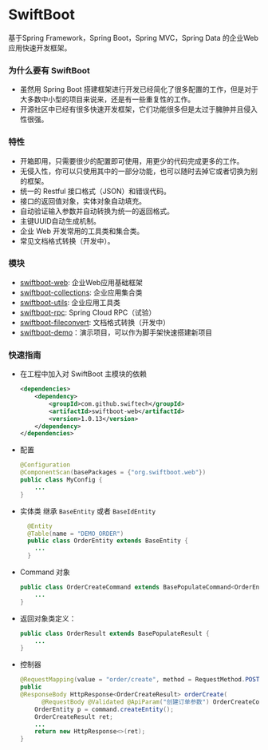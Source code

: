 # SwiftBoot

基于Spring Framework，Spring Boot，Spring MVC，Spring Data 的企业Web应用快速开发框架。

### 为什么要有 SwiftBoot
* 虽然用 Spring Boot 搭建框架进行开发已经简化了很多配置的工作，但是对于大多数中小型的项目来说来，还是有一些重复性的工作。
* 开源社区中已经有很多快速开发框架，它们功能很多但是太过于臃肿并且侵入性很强。

### 特性
* 开箱即用，只需要很少的配置即可使用，用更少的代码完成更多的工作。
* 无侵入性，你可以只使用其中的一部分功能，也可以随时去掉它或者切换为别的框架。
* 统一的 Restful 接口格式（JSON）和错误代码。
* 接口的返回值对象，实体对象自动填充。
* 自动验证输入参数并自动转换为统一的返回格式。
* 主键UUID自动生成机制。
* 企业 Web 开发常用的工具类和集合类。
* 常见文档格式转换（开发中）。


### 模块
* [swiftboot-web](swiftboot-web/): 企业Web应用基础框架
* [swiftboot-collections](swiftboot-collections/): 企业应用集合类
* [swiftboot-utils](swiftboot-utils/): 企业应用工具类
* [swiftboot-rpc](swiftboot-rpc/): Spring Cloud RPC（试验）
* [swiftboot-fileconvert](swiftboot-fileconvert/): 文档格式转换（开发中）
* [swiftboot-demo](swiftboot-demo/)：演示项目，可以作为脚手架快速搭建新项目


### 快速指南

* 在工程中加入对 SwiftBoot 主模块的依赖

	```xml
	<dependencies>
		<dependency>
			<groupId>com.github.swiftech</groupId>
			<artifactId>swiftboot-web</artifactId>
			<version>1.0.13</version>
		</dependency>
	</dependencies>

	```

* 配置

	```java
	@Configuration
    @ComponentScan(basePackages = {"org.swiftboot.web"})
   	public class MyConfig {
    	...
  	}
	```
	
* 实体类
	继承 `BaseEntity` 或者 `BaseIdEntity`
	
	```java
	  @Entity
      @Table(name = "DEMO_ORDER")
      public class OrderEntity extends BaseEntity {
    	...
      }
	```
	
* Command 对象

	```java
	public class OrderCreateCommand extends BasePopulateCommand<OrderEntity> {
    	...
	}
	```

* 返回对象类定义：

	```java
	public class OrderResult extends BasePopulateResult {
		...
	}
	```

* 控制器
	
	```java
	@RequestMapping(value = "order/create", method = RequestMethod.POST)
	public
	@ResponseBody HttpResponse<OrderCreateResult> orderCreate(
		  @RequestBody @Validated @ApiParam("创建订单参数") OrderCreateCommand command) {
    	OrderEntity p = command.createEntity();
		OrderCreateResult ret;
		...
		return new HttpResponse<>(ret);
	}
	```
	
	